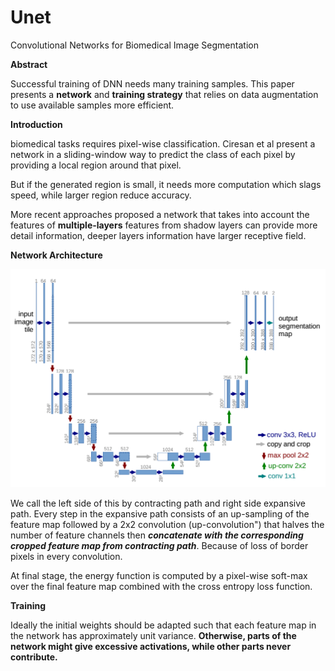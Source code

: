 # Unet

Convolutional Networks for Biomedical Image Segmentation 

**Abstract**

Successful training of DNN needs many training samples. This paper presents a **network** and **training strategy** that relies on data augmentation to use available samples more efficient.



**Introduction**

 biomedical tasks requires pixel-wise classification.  Ciresan et al  present a network in a sliding-window way to predict the class of each pixel by providing a local region around that pixel.

But if the generated region is small, it needs more computation which slags speed, while larger region reduce accuracy.

More recent approaches proposed a network that takes into account the features of **multiple-layers** features from shadow layers can provide more detail information, deeper layers information have larger receptive field.



**Network Architecture**

![]( https://github.com/ChrisWang10/paper/raw/master/img/unet_architecture.png )

We call the left side of this by contracting path and right side expansive path. Every step in the expansive path consists of an up-sampling of the feature map followed by a 2x2 convolution (up-convolution") that halves the number of feature channels then ***concatenate with the corresponding cropped feature map from contracting path***. Because of loss of border pixels in every convolution.



At final stage, the energy function is computed by a pixel-wise soft-max over the final feature map combined with the cross entropy loss function.



**Training**

Ideally the initial weights should be adapted such that each feature map in the network has approximately unit variance. **Otherwise, parts of the network might give excessive activations, while other parts
never contribute.** 



